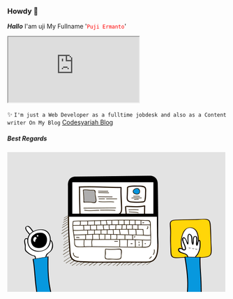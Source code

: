 ### Howdy 👋  

***Hallo*** I'am uji My Fullname '<font color="red">```Puji Ermanto```</font>'  
<div class="embed-responsive embed-responsive-21by9">
  <iframe class="embed-responsive-item" src="https://github.com/codesyariah122/codesyariah122/blob/main/codesyariah-blog.mp4?raw=true"></iframe>
</div> 

✨ ```I'm just a Web Developer as a fulltime jobdesk and also as a Content writer On My Blog``` <a href="https://codesyariah122.github.io">Codesyariah Blog</a>  


##### Best Regards  
<img src="https://raw.githubusercontent.com/codesyariah122/codesyariah122/main/wdev.gif"/>

